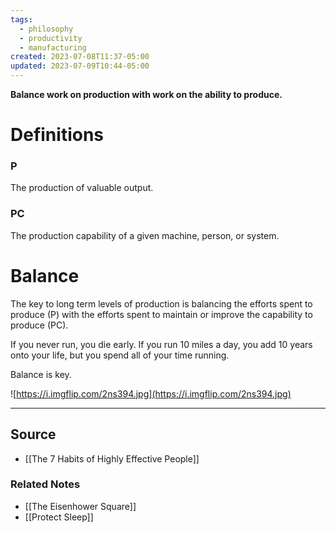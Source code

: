 ```yaml
---
tags:
  - philosophy
  - productivity
  - manufacturing
created: 2023-07-08T11:37-05:00
updated: 2023-07-09T10:44-05:00
---
```

**Balance work on production with work on the ability to produce.**

# Definitions

### P

The production of valuable output.

### PC

The production capability of a given machine, person, or system.

# Balance

The key to long term levels of production is balancing the efforts spent to produce (P) with the efforts spent to maintain or improve the capability to produce (PC). 

If you never run, you die early. If you run 10 miles a day, you add 10 years onto your life, but you spend all of your time running.

Balance is key.

![https://i.imgflip.com/2ns394.jpg](https://i.imgflip.com/2ns394.jpg)

---

## Source
- [[The 7 Habits of Highly Effective People]]

### Related Notes
- [[The Eisenhower Square]]
- [[Protect Sleep]]